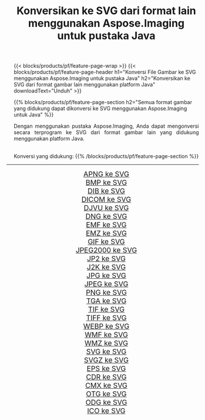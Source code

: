 ﻿---
title: Konversikan ke SVG dari format lain menggunakan Aspose.Imaging untuk pustaka Java 
weight: 3920
url: /id/java/conversion/to/svg/ 
lang: id
langdirlevel: 2
locales: zh-hans,ja,it,ru,de,es,fr,nl,id,lt,pl,pt,vi,tr,ko,zh-hant,ar,hi,th,sv,cs,uk,he
description: Menggunakan Aspose.Imaging Anda dapat mengonversi ke SVG dari format lain menggunakan Java
---

{{< blocks/products/pf/feature-page-wrap >}}
{{< blocks/products/pf/feature-page-header h1="Konversi File Gambar ke SVG menggunakan Aspose.Imaging untuk pustaka Java" h2="Konversikan ke SVG dari format gambar lain menggunakan platform Java" downloadText="Unduh" >}}


{{% blocks/products/pf/feature-page-section  h2="Semua format gambar yang didukung dapat dikonversi ke SVG menggunakan Aspose.Imaging untuk Java" %}}
<p align=justify>Dengan menggunakan pustaka Aspose.Imaging, Anda dapat mengonversi secara terprogram ke SVG dari format gambar lain yang didukung menggunakan platform Java.</p>
<br/>
Konversi yang didukung:
{{% /blocks/products/pf/feature-page-section %}}
<div class="container-fluid productfamilypage bg-gray">
    <div class="convertypes bg-gray agp-content section">
        <div class="container">
		<hr style="margin-left:-20px;"/>
		<div class="row other-converters" style="gap: 10px;font-size: 19px;text-align:center;">
		    <div class='col-md-2 other-converter remove-lp remove-rp'><a href="/imaging/id/java/conversion/apng-to-svg/" style="padding:15px;">APNG ke SVG</a></div>
<div class='col-md-2 other-converter remove-lp remove-rp'><a href="/imaging/id/java/conversion/bmp-to-svg/" style="padding:15px;">BMP ke SVG</a></div>
<div class='col-md-2 other-converter remove-lp remove-rp'><a href="/imaging/id/java/conversion/dib-to-svg/" style="padding:15px;">DIB ke SVG</a></div>
<div class='col-md-2 other-converter remove-lp remove-rp'><a href="/imaging/id/java/conversion/dicom-to-svg/" style="padding:15px;">DICOM ke SVG</a></div>
<div class='col-md-2 other-converter remove-lp remove-rp'><a href="/imaging/id/java/conversion/djvu-to-svg/" style="padding:15px;">DJVU ke SVG</a></div>
<div class='col-md-2 other-converter remove-lp remove-rp'><a href="/imaging/id/java/conversion/dng-to-svg/" style="padding:15px;">DNG ke SVG</a></div>
<div class='col-md-2 other-converter remove-lp remove-rp'><a href="/imaging/id/java/conversion/emf-to-svg/" style="padding:15px;">EMF ke SVG</a></div>
<div class='col-md-2 other-converter remove-lp remove-rp'><a href="/imaging/id/java/conversion/emz-to-svg/" style="padding:15px;">EMZ ke SVG</a></div>
<div class='col-md-2 other-converter remove-lp remove-rp'><a href="/imaging/id/java/conversion/gif-to-svg/" style="padding:15px;">GIF ke SVG</a></div>
<div class='col-md-2 other-converter remove-lp remove-rp'><a href="/imaging/id/java/conversion/jpeg2000-to-svg/" style="padding:15px;">JPEG2000 ke SVG</a></div>
<div class='col-md-2 other-converter remove-lp remove-rp'><a href="/imaging/id/java/conversion/jp2-to-svg/" style="padding:15px;">JP2 ke SVG</a></div>
<div class='col-md-2 other-converter remove-lp remove-rp'><a href="/imaging/id/java/conversion/j2k-to-svg/" style="padding:15px;">J2K ke SVG</a></div>
<div class='col-md-2 other-converter remove-lp remove-rp'><a href="/imaging/id/java/conversion/jpg-to-svg/" style="padding:15px;">JPG ke SVG</a></div>
<div class='col-md-2 other-converter remove-lp remove-rp'><a href="/imaging/id/java/conversion/jpeg-to-svg/" style="padding:15px;">JPEG ke SVG</a></div>
<div class='col-md-2 other-converter remove-lp remove-rp'><a href="/imaging/id/java/conversion/png-to-svg/" style="padding:15px;">PNG ke SVG</a></div>
<div class='col-md-2 other-converter remove-lp remove-rp'><a href="/imaging/id/java/conversion/tga-to-svg/" style="padding:15px;">TGA ke SVG</a></div>
<div class='col-md-2 other-converter remove-lp remove-rp'><a href="/imaging/id/java/conversion/tif-to-svg/" style="padding:15px;">TIF ke SVG</a></div>
<div class='col-md-2 other-converter remove-lp remove-rp'><a href="/imaging/id/java/conversion/tiff-to-svg/" style="padding:15px;">TIFF ke SVG</a></div>
<div class='col-md-2 other-converter remove-lp remove-rp'><a href="/imaging/id/java/conversion/webp-to-svg/" style="padding:15px;">WEBP ke SVG</a></div>
<div class='col-md-2 other-converter remove-lp remove-rp'><a href="/imaging/id/java/conversion/wmf-to-svg/" style="padding:15px;">WMF ke SVG</a></div>
<div class='col-md-2 other-converter remove-lp remove-rp'><a href="/imaging/id/java/conversion/wmz-to-svg/" style="padding:15px;">WMZ ke SVG</a></div>
<div class='col-md-2 other-converter remove-lp remove-rp'><a href="/imaging/id/java/conversion/svg-to-svg/" style="padding:15px;">SVG ke SVG</a></div>
<div class='col-md-2 other-converter remove-lp remove-rp'><a href="/imaging/id/java/conversion/svgz-to-svg/" style="padding:15px;">SVGZ ke SVG</a></div>
<div class='col-md-2 other-converter remove-lp remove-rp'><a href="/imaging/id/java/conversion/eps-to-svg/" style="padding:15px;">EPS ke SVG</a></div>
<div class='col-md-2 other-converter remove-lp remove-rp'><a href="/imaging/id/java/conversion/cdr-to-svg/" style="padding:15px;">CDR ke SVG</a></div>
<div class='col-md-2 other-converter remove-lp remove-rp'><a href="/imaging/id/java/conversion/cmx-to-svg/" style="padding:15px;">CMX ke SVG</a></div>
<div class='col-md-2 other-converter remove-lp remove-rp'><a href="/imaging/id/java/conversion/otg-to-svg/" style="padding:15px;">OTG ke SVG</a></div>
<div class='col-md-2 other-converter remove-lp remove-rp'><a href="/imaging/id/java/conversion/odg-to-svg/" style="padding:15px;">ODG ke SVG</a></div>
<div class='col-md-2 other-converter remove-lp remove-rp'><a href="/imaging/id/java/conversion/ico-to-svg/" style="padding:15px;">ICO ke SVG</a></div>
                </div>
        </div>
    </div>
</div>
<br/>

